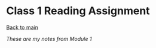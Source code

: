# Class 1 Reading Assignment
[Back to main](https://michaeldulin.github.io/reading-notes)

*These are my notes from Module 1* 

